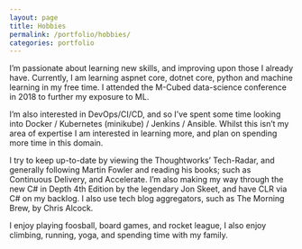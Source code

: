 ```yaml
---
layout: page
title: Hobbies
permalink: /portfolio/hobbies/
categories: portfolio
---
```


I’m passionate about learning new skills, and improving upon those I already have. Currently, I am learning aspnet core, dotnet core, python and machine learning in my free time. I attended the M-Cubed data-science conference in 2018 to further my exposure to ML.

I’m also interested in DevOps/CI/CD, and so I’ve spent some time looking into Docker / Kubernetes (minikube) / Jenkins / Ansible. Whilst this isn’t my area of expertise I am interested in learning more, and plan on spending more time in this domain.

I try to keep up-to-date by viewing the Thoughtworks’ Tech-Radar, and generally following Martin Fowler and reading his books; such as Continuous Delivery, and Accelerate. I’m also making my way through the new C# in Depth 4th Edition by the legendary Jon Skeet, and have CLR via C# on my backlog. I also use tech blog aggregators, such as The Morning Brew, by Chris Alcock.

I enjoy playing foosball, board games, and rocket league, I also enjoy climbing, running, yoga, and spending time with my family.

